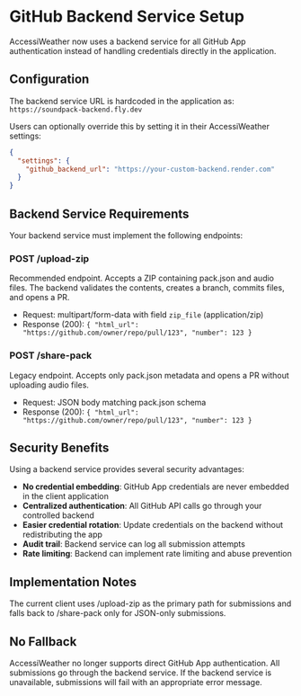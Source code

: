 # GitHub Backend Service Setup

AccessiWeather now uses a backend service for all GitHub App authentication instead of handling credentials directly in the application.

## Configuration

The backend service URL is hardcoded in the application as:
`https://soundpack-backend.fly.dev`

Users can optionally override this by setting it in their AccessiWeather settings:

```json
{
  "settings": {
    "github_backend_url": "https://your-custom-backend.render.com"
  }
}
```

## Backend Service Requirements

Your backend service must implement the following endpoints:

### POST /upload-zip

Recommended endpoint. Accepts a ZIP containing pack.json and audio files. The backend validates the contents, creates a branch, commits files, and opens a PR.

- Request: multipart/form-data with field `zip_file` (application/zip)
- Response (200): `{ "html_url": "https://github.com/owner/repo/pull/123", "number": 123 }`

### POST /share-pack

Legacy endpoint. Accepts only pack.json metadata and opens a PR without uploading audio files.

- Request: JSON body matching pack.json schema
- Response (200): `{ "html_url": "https://github.com/owner/repo/pull/123", "number": 123 }`

## Security Benefits

Using a backend service provides several security advantages:

- **No credential embedding**: GitHub App credentials are never embedded in the client application
- **Centralized authentication**: All GitHub API calls go through your controlled backend
- **Easier credential rotation**: Update credentials on the backend without redistributing the app
- **Audit trail**: Backend service can log all submission attempts
- **Rate limiting**: Backend can implement rate limiting and abuse prevention

## Implementation Notes

The current client uses /upload-zip as the primary path for submissions and falls back to /share-pack only for JSON-only submissions.

## No Fallback

AccessiWeather no longer supports direct GitHub App authentication. All submissions go through the backend service. If the backend service is unavailable, submissions will fail with an appropriate error message.
